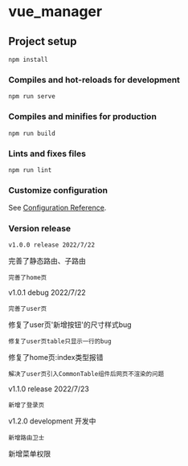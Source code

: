 # vue_manager

## Project setup
```
npm install
```

### Compiles and hot-reloads for development
```
npm run serve
```

### Compiles and minifies for production
```
npm run build
```

### Lints and fixes files
```
npm run lint
```

### Customize configuration
See [Configuration Reference](https://cli.vuejs.org/config/).


### Version release
```
v1.0.0 release 2022/7/22 
```
完善了静态路由、子路由
```
完善了home页
```

v1.0.1 debug 2022/7/22 
```
完善了user页
```
修复了user页'新增按钮'的尺寸样式bug
```
修复了user页table只显示一行的bug
```
修复了home页:index类型报错
```
解决了user页引入CommonTable组件后网页不渲染的问题
```

v1.1.0 release 2022/7/23 
```
新增了登录页
```

v1.2.0 development 开发中
```
新增路由卫士
```
新增菜单权限
```